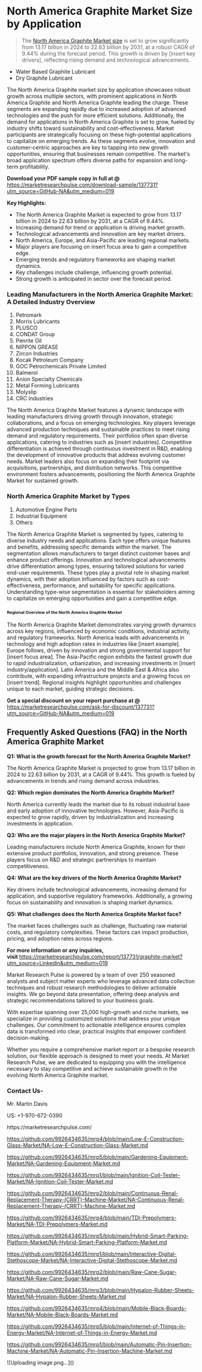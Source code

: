 <h1>North America Graphite Market&nbsp;Size by Application</h1><blockquote><p>The <a href="https://marketresearchpulse.com/download-sample/137731?utm_source=GitHub-NA&amp;utm_medium=019">North America Graphite Market size</a> is set to grow significantly from 13.17 billion in 2024 to 22.63 billion by 2031, at a robust CAGR of 9.44% during the forecast period. This growth is driven by [insert key drivers], reflecting rising demand and technological advancements.</p></blockquote><ul><li>Water Based Graphite Lubricant<li> Dry Graphite Lubricant</li></ul><p>The North America Graphite market size by application showcases robust growth across multiple sectors, with prominent applications in North America Graphite and North America Graphite leading the charge. These segments are expanding rapidly due to increased adoption of advanced technologies and the push for more efficient solutions. Additionally, the demand for applications in North America Graphite is set to grow, fueled by industry shifts toward sustainability and cost-effectiveness. Market participants are strategically focusing on these high-potential applications to capitalize on emerging trends. As these segments evolve, innovation and customer-centric approaches are key to tapping into new growth opportunities, ensuring that businesses remain competitive. The market's broad application spectrum offers diverse paths for expansion and long-term profitability.</p><p><strong>Download your PDF sample copy in full at @ </strong><a href="https://marketresearchpulse.com/download-sample/137731?utm_source=GitHub-NA&amp;utm_medium=019">https://marketresearchpulse.com/download-sample/137731?utm_source=GitHub-NA&amp;utm_medium=019</a></p><p><strong>Key Highlights: </strong></p><ul><li>The North America Graphite Market is expected to grow from 13.17 billion in 2024 to 22.63 billion by 2031, at a CAGR of 9.44%.</li><li>Increasing demand for trend or application is driving market growth.</li><li>Technological advancements and innovation are key market drivers.</li><li>North America, Europe, and Asia-Pacific are leading regional markets.</li><li>Major players are focusing on insert focus area to gain a competitive edge.</li><li>Emerging trends and regulatory frameworks are shaping market dynamics.</li><li>Key challenges include challenge, influencing growth potential.</li><li>Strong growth is anticipated in sector over the forecast period.</li></ul><h3>Leading Manufacturers in the North America Graphite Market: A Detailed Industry Overview</h3><ol><li>Petromark</li><li>Morris Lubricants</li><li>PLUSCO</li><li>CONDAT Group</li><li>Penrite Oil</li><li>NIPPON GREASE</li><li>Zircon Industries</li><li>Kocak Petroleum Company</li><li>GOC Petrochemicals Private Limited</li><li>Balmerol</li><li>Anion Specialty Chemicals</li><li>Metal Forming Lubricants</li><li>Molyslip</li><li>CRC Industries</li></ol><div class="flex max-w-full flex-col flex-grow"><div class="min-h-8 text-message flex w-full flex-col items-end gap-2 whitespace-normal break-words [.text-message+&amp;]:mt-5" dir="auto" data-message-author-role="assistant" data-message-id="fd8432e4-4910-450d-b182-61b7bfb0a01f" data-message-model-slug="gpt-4o"><div class="flex w-full flex-col gap-1 empty:hidden first:pt-[3px]"><div class="markdown prose w-full break-words dark:prose-invert light"><p>The North America Graphite Market features a dynamic landscape with leading manufacturers driving growth through innovation, strategic collaborations, and a focus on emerging technologies. Key players leverage advanced production techniques and sustainable practices to meet rising demand and regulatory requirements. Their portfolios often span diverse applications, catering to industries such as [insert industries]. Competitive differentiation is achieved through continuous investment in R&amp;D, enabling the development of innovative products that address evolving customer needs. Market leaders also focus on expanding their footprint via acquisitions, partnerships, and distribution networks. This competitive environment fosters advancements, positioning the North America Graphite Market for sustained growth.</p></div></div></div></div><h3>North America Graphite Market by Types</h3><ol><li>Automotive Engine Parts<li> Industrial Equipment<li> Others</li></ol><div class="flex max-w-full flex-col flex-grow"><div class="min-h-8 text-message flex w-full flex-col items-end gap-2 whitespace-normal break-words [.text-message+&amp;]:mt-5" dir="auto" data-message-author-role="assistant" data-message-id="084470be-0bb7-4664-bddf-5156b4f41249" data-message-model-slug="gpt-4o-mini"><div class="flex w-full flex-col gap-1 empty:hidden first:pt-[3px]"><div class="markdown prose w-full break-words dark:prose-invert light"><p>The North America Graphite Market is segmented by types, catering to diverse industry needs and applications. Each type offers unique features and benefits, addressing specific demands within the market. The segmentation allows manufacturers to target distinct customer bases and enhance product offerings. Innovation and technological advancements drive differentiation among types, ensuring tailored solutions for varied end-user requirements. These types play a pivotal role in shaping market dynamics, with their adoption influenced by factors such as cost-effectiveness, performance, and suitability for specific applications. Understanding type-wise segmentation is essential for stakeholders aiming to capitalize on emerging opportunities and gain a competitive edge.</p></div></div></div></div><h3><span style="font-size: 11px;">Regional Overview of the North America Graphite Market</span></h3><div class="flex max-w-full flex-col flex-grow"><div class="min-h-8 text-message flex w-full flex-col items-end gap-2 whitespace-normal break-words [.text-message+&amp;]:mt-5" dir="auto" data-message-author-role="assistant" data-message-id="e9038762-ce64-4e30-91c9-9bd413514231" data-message-model-slug="gpt-4o-mini"><div class="flex w-full flex-col gap-1 empty:hidden first:pt-[3px]"><div class="markdown prose w-full break-words dark:prose-invert light"><p>The North America Graphite Market demonstrates varying growth dynamics across key regions, influenced by economic conditions, industrial activity, and regulatory frameworks. North America leads with advancements in technology and high adoption rates in industries like [insert example]. Europe follows, driven by innovation and strong governmental support for [insert focus area]. The Asia-Pacific region exhibits the fastest growth due to rapid industrialization, urbanization, and increasing investments in [insert industry/application]. Latin America and the Middle East &amp; Africa also contribute, with expanding infrastructure projects and a growing focus on [insert trend]. Regional insights highlight opportunities and challenges unique to each market, guiding strategic decisions.</p></div></div></div></div><p><strong>Get a special discount on your report purchase at @ </strong><a href="https://marketresearchpulse.com/ask-for-discount/137731?utm_source=GitHub-NA&amp;utm_medium=019">https://marketresearchpulse.com/ask-for-discount/137731?utm_source=GitHub-NA&amp;utm_medium=019</a></p><h2>Frequently Asked Questions (FAQ) in the North America Graphite Market</h2><p><strong>Q1: What is the growth forecast for the North America Graphite Market?</strong></p><p>The North America Graphite Market is projected to grow from 13.17 billion in 2024 to 22.63 billion by 2031, at a CAGR of 9.44%. This growth is fueled by advancements in trends and rising demand across industries.</p><p><strong>Q2: Which region dominates the North America Graphite Market?</strong></p><p>North America currently leads the market due to its robust industrial base and early adoption of innovative technologies. However, Asia-Pacific is expected to grow rapidly, driven by industrialization and increasing investments in application.</p><p><strong>Q3: Who are the major players in the North America Graphite Market?</strong></p><p>Leading manufacturers include North America Graphite, known for their extensive product portfolios, innovation, and strong presence. These players focus on R&amp;D and strategic partnerships to maintain competitiveness.</p><p><strong>Q4: What are the key drivers of the North America Graphite Market?</strong></p><p>Key drivers include technological advancements, increasing demand for application, and supportive regulatory frameworks. Additionally, a growing focus on sustainability and innovation is shaping market dynamics.</p><p><strong>Q5: What challenges does the North America Graphite Market face?</strong></p><p>The market faces challenges such as challenge, fluctuating raw material costs, and regulatory complexities. These factors can impact production, pricing, and adoption rates across regions.</p><p><strong>For more information or any inquiries, visit&nbsp;</strong><a href="https://marketresearchpulse.com/report/137731/graphite-market?utm_source=Linkedin&utm_medium=019">https://marketresearchpulse.com/report/137731/graphite-market?utm_source=Linkedin&utm_medium=019</a></p><p>Market Research Pulse is powered by a team of over 250 seasoned analysts and subject matter experts who leverage advanced data collection techniques and robust research methodologies to deliver actionable insights. We go beyond data presentation, offering deep analysis and strategic recommendations tailored to your business goals.</p><p>With expertise spanning over 25,000 high-growth and niche markets, we specialize in providing customized solutions that address your unique challenges. Our commitment to actionable intelligence ensures complex data is transformed into clear, practical insights that empower confident decision-making.</p><p>Whether you require a comprehensive market report or a bespoke research solution, our flexible approach is designed to meet your needs. At Market Research Pulse, we are dedicated to equipping you with the intelligence necessary to stay competitive and achieve sustainable growth in the evolving North America Graphite market.</p><h3><strong>Contact Us-</strong></h3><p>Mr. Martin Davis</p><p>US: +1-970-672-0390</p><p>https://marketresearchpulse.com/</p><p><a href="https://github.com/9926434635/mrp4/blob/main/Low-E-Construction-Glass-Market/NA-Low-E-Construction-Glass-Market.md">https://github.com/9926434635/mrp4/blob/main/Low-E-Construction-Glass-Market/NA-Low-E-Construction-Glass-Market.md</a></p><p><a href="https://github.com/9926434635/mrp5/blob/main/Gardening-Equipment-Market/NA-Gardening-Equipment-Market.md">https://github.com/9926434635/mrp5/blob/main/Gardening-Equipment-Market/NA-Gardening-Equipment-Market.md</a></p><p><a href="https://github.com/9926434635/mrp1/blob/main/Ignition-Coil-Tester-Market/NA-Ignition-Coil-Tester-Market.md">https://github.com/9926434635/mrp1/blob/main/Ignition-Coil-Tester-Market/NA-Ignition-Coil-Tester-Market.md</a></p><p><a href="https://github.com/9926434635/mrp2/blob/main/Continuous-Renal-Replacement-Therapy-(CRRT)-Machine-Market/NA-Continuous-Renal-Replacement-Therapy-(CRRT)-Machine-Market.md">https://github.com/9926434635/mrp2/blob/main/Continuous-Renal-Replacement-Therapy-(CRRT)-Machine-Market/NA-Continuous-Renal-Replacement-Therapy-(CRRT)-Machine-Market.md</a></p><p><a href="https://github.com/9926434635/mrp4/blob/main/TDI-Prepolymers-Market/NA-TDI-Prepolymers-Market.md">https://github.com/9926434635/mrp4/blob/main/TDI-Prepolymers-Market/NA-TDI-Prepolymers-Market.md</a></p><p><a href="https://github.com/9926434635/mrp5/blob/main/Hybrid-Smart-Parking-Platform-Market/NA-Hybrid-Smart-Parking-Platform-Market.md">https://github.com/9926434635/mrp5/blob/main/Hybrid-Smart-Parking-Platform-Market/NA-Hybrid-Smart-Parking-Platform-Market.md</a></p><p><a href="https://github.com/9926434635/mrp1/blob/main/Interactive-Digital-Stethoscope-Market/NA-Interactive-Digital-Stethoscope-Market.md">https://github.com/9926434635/mrp1/blob/main/Interactive-Digital-Stethoscope-Market/NA-Interactive-Digital-Stethoscope-Market.md</a></p><p><a href="https://github.com/9926434635/mrp2/blob/main/Raw-Cane-Sugar-Market/NA-Raw-Cane-Sugar-Market.md">https://github.com/9926434635/mrp2/blob/main/Raw-Cane-Sugar-Market/NA-Raw-Cane-Sugar-Market.md</a></p><p><a href="https://github.com/9926434635/mrp3/blob/main/Hypalon-Rubber-Sheets-Market/NA-Hypalon-Rubber-Sheets-Market.md">https://github.com/9926434635/mrp3/blob/main/Hypalon-Rubber-Sheets-Market/NA-Hypalon-Rubber-Sheets-Market.md</a></p><p><a href="https://github.com/9926434635/mrp4/blob/main/Mobile-Black-Boards-Market/NA-Mobile-Black-Boards-Market.md">https://github.com/9926434635/mrp4/blob/main/Mobile-Black-Boards-Market/NA-Mobile-Black-Boards-Market.md</a></p><p><a href="https://github.com/9926434635/mrp5/blob/main/Internet-of-Things-in-Energy-Market/NA-Internet-of-Things-in-Energy-Market.md">https://github.com/9926434635/mrp5/blob/main/Internet-of-Things-in-Energy-Market/NA-Internet-of-Things-in-Energy-Market.md</a></p><p><a href="https://github.com/9926434635/mrp1/blob/main/Automatic-Pin-Insertion-Machine-Market/NA-Automatic-Pin-Insertion-Machine-Market.md">https://github.com/9926434635/mrp1/blob/main/Automatic-Pin-Insertion-Machine-Market/NA-Automatic-Pin-Insertion-Machine-Market.md</a></p>
![Uploading image.png…]()
